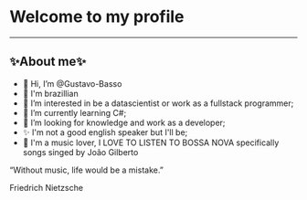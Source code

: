 <!DOCTYPE html>
<html>
<meta charset="UTF-8" lang="us">
<head>
  <tittle><h1>Welcome to my profile</h1></tittle>
</head>
<hr>
<body>
  <h2>✨About me✨</h2>
<ul>
  <li>👋 Hi, I’m @Gustavo-Basso</li>
  <li>💚 I'm brazillian</li>
  <li>👀 I’m interested in be a datascientist or work as a fullstack programmer;</li>
  <li>🌱 I’m currently learning C#;</li>
  <li>💞️ I’m looking for knowledge and work as a developer;</li>
  <li>✨ I'm not a good english speaker but I'll be;</li>
  <li>🎵 I'm a music lover, I LOVE TO LISTEN TO BOSSA NOVA specifically songs singed by João Gilberto</li>
</ul>
  <label><p>“Without music, life would be a mistake.”
    </p>Friedrich Nietzsche</label>
</body>

  <!---

Gustavo-Basso/Gustavo-Basso is a ✨ special ✨ repository because its `README.md` (this file) appears on your GitHub profile.
You can click the Preview link to take a look at your changes.
--->
<html>

